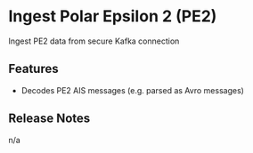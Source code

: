 # Ingest Polar Epsilon 2 (PE2)

Ingest PE2 data from secure Kafka connection

## Features

- Decodes PE2 AIS messages (e.g. parsed as Avro messages)
    
## Release Notes

n/a